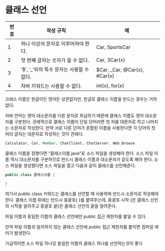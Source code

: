 # 클래스 선언

| 번호 | 작성 규칙 | 예 |
| --- | --- | --- |
| 1 | 하나 이상의 문자로 이루어져야 한다. | Car, SportsCar |
| 2 | 첫 번쨰 글자는 숫자가 올 수 없다. | Car, 3Car(x) |
| 3 | ‘$’, ’_’외의 특수 문자는 사용할 수 없다. | $Car, _Car, @Car(x), #Car(x) |
| 4 | 자바 키워드는 사용할 수 없다. | int(x), for(x) |

크래스 이름은 한글이든 영어든 상관없지만, 한글로 클래스 이름을 만드는 경우는 거의 없다.

자바 언어는 영어 대소문자를 다른 문자로 취급하기 때문에 클래스 이름도 영어 대소문자를 구분한다. 관례적으로 클래스 이름이 단일 단어라면 첫 자를 대문자로 하고 나머지는 소문자로 작성한다. 만약 서로 다른 단어가 혼합된 이름을 사용한다면 각 단어의 첫 머리 글자는 대문자로 작성하는 것이 관례다.

```java
Calculator, Car, Member, ChatClient, ChatServer, Web_Browse
```

클래스 이름을 정했다면 “클래스이름.java”로 소스 파일을 생성해야 한다. 소스 파일 이름 역시 대소문자를 구분하므로 반드시 클래스 이름과 대소문자가 같도록 해야 한다. 소스 파일을 생성했다면 소스 파일을 열고 다음과 같이 클래스를 선언해준다.

```java
public class 클래스이름 {

}
```

여기서 public class 키워드는 클래스를 선언할 때 사용하며 반드시 소문자로 작성해야 한다. 클래스 이름 뒤에는 반드시 중괄호{ }를 붙여주는데, 중괄호 시작 {은 클래스 선언의 시작을 알려주고 중괄호 끝}은 클래스 선언의 끝을 알려준다. 

파일 이름과 동일한 이름의 클래스 선언에만 public 접근 제한자를 붙일 수 있다.

만약 파일 이름과 일치하지 않는 클래스 선언에 public 접근 제한자를 붙이면 컴파일 에러가 발생한다.

가급적이면 소스 파일 하나당 동일한 이름의 클래스 하나를 선언하는것이 좋다
